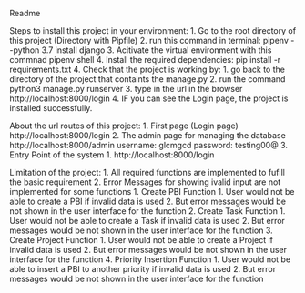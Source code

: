 Readme


Steps to install this project in your environment:
	1. Go to the root directory of this project (Directory with Pipfile)
	2. run this command in terminal:
		pipenv --python 3.7 install django
	3. Acitivate the virtual environment with this commnad
		pipenv shell
	4. Install the required dependencies:
		pip install -r requirements.txt
	4. Check that the project is working by:
		1. go back to the directory of the project that containts the manage.py
		2. run the command
			python3 manage.py runserver
		3. type in the url in the browser
			http://localhost:8000/login
		4. IF you can see the Login page, the project is installed successfully.

About the url routes of this project:
	1. First page (Login page)
		http://localhost:8000/login
	2. The admin page for managing the database
		http://localhost:8000/admin
		username: glcmgcd
		password: testing00@
	3. Entry Point of the system
		1. http://localhost:8000/login

Limitation of the project:
	1. All required functions are implemented to fufill the basic requirement
	2. Error Messages for showing ivalid input are not implemented for some functions
		1. Create PBI Function
			1. User would not be able to create a PBI if invalid data is used
			2. But error messages would be not shown in the user interface for the function
		2. Create Task Function
			1. User would not be able to create a Task if invalid data is used
			2. But error messages would be not shown in the user interface for the function
		3. Create Project Function
			1. User would not be able to create a Project if invalid data is used
			2. But error messages would be not shown in the user interface for the function
		4. Priority Insertion Function
			1. User would not be able to insert a PBI to another priority if invalid data is used
			2. But error messages would be not shown in the user interface for the function
